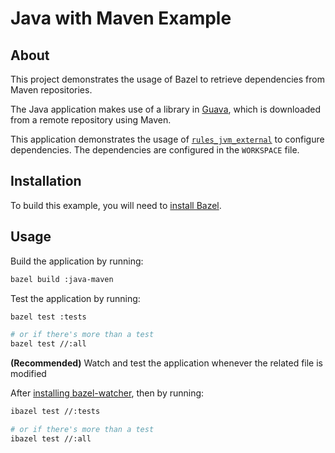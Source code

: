 # Java with Maven Example

## About

This project demonstrates the usage of Bazel to retrieve dependencies from Maven repositories.

The Java application makes use of a library in [Guava](https://github.com/google/guava), which is downloaded from a remote repository using Maven.

This application demonstrates the usage of
[`rules_jvm_external`](https://github.com/bazelbuild/rules_jvm_external/) to
configure dependencies. The dependencies are configured in the `WORKSPACE` file.

## Installation

To build this example, you will need to [install Bazel](http://bazel.io/docs/install.html).

## Usage

Build the application by running:

```sh
bazel build :java-maven
```

Test the application by running:

```sh
bazel test :tests

# or if there's more than a test
bazel test //:all
```

**(Recommended)** Watch and test the application whenever the related file is modified

After [installing bazel-watcher](https://github.com/bazelbuild/bazel-watcher#installation), then by running:

```sh
ibazel test //:tests

# or if there's more than a test
ibazel test //:all
```
